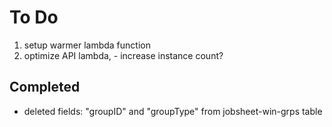 # To Do

1. setup warmer lambda function
1. optimize API lambda, - increase instance count?

## Completed

- deleted fields: "groupID" and "groupType" from jobsheet-win-grps table
